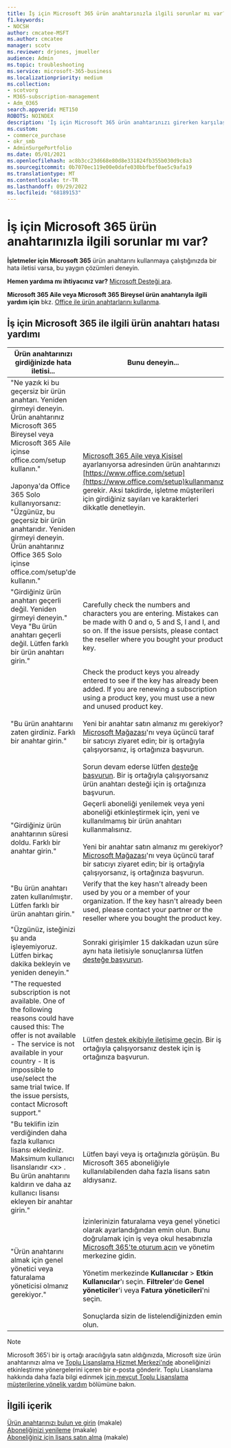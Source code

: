 ```yaml
---
title: İş için Microsoft 365 ürün anahtarınızla ilgili sorunlar mı var?
f1.keywords:
- NOCSH
author: cmcatee-MSFT
ms.author: cmcatee
manager: scotv
ms.reviewer: drjones, jmueller
audience: Admin
ms.topic: troubleshooting
ms.service: microsoft-365-business
ms.localizationpriority: medium
ms.collection:
- scotvorg
- M365-subscription-management
- Adm_O365
search.appverid: MET150
ROBOTS: NOINDEX
description: 'İş için Microsoft 365 ürün anahtarınızı girerken karşılaştığınız sorunları çözmeyi öğrenin. '
ms.custom:
- commerce_purchase
- okr_smb
- AdminSurgePortfolio
ms.date: 05/01/2021
ms.openlocfilehash: ac8b3cc23d668e80d8e331824fb355b030d9c8a3
ms.sourcegitcommit: 0b7070ec119e00e0dafe030bbfbef0ae5c9afa19
ms.translationtype: MT
ms.contentlocale: tr-TR
ms.lasthandoff: 09/29/2022
ms.locfileid: "68189153"
---
```

# <a name="problems-with-your-microsoft-365-for-business-product-key"></a>İş için Microsoft 365 ürün anahtarınızla ilgili sorunlar mı var?

**İşletmeler için Microsoft 365** ürün anahtarını kullanmaya çalıştığınızda bir hata iletisi varsa, bu yaygın çözümleri deneyin.
  
 **Hemen yardıma mı ihtiyacınız var?** [Microsoft Desteği ara](../admin/get-help-support.md).
  
 **Microsoft 365 Aile veya Microsoft 365 Bireysel ürün anahtarıyla ilgili yardım için** bkz. [Office ile ürün anahtarlarını kullanma](https://support.microsoft.com/office/12a5763a-d45c-4685-8c95-a44500213759).
  
## <a name="product-key-error-help-with-microsoft-365-for-business"></a>İş için Microsoft 365 ile ilgili ürün anahtarı hatası yardımı

| Ürün anahtarınızı girdiğinizde hata iletisi... | Bunu deneyin... |
|--------------------------------------------------------------------------------------------------------------------------------------------------------------------------------------------------------------------------------------------------------------------------------------------------------------------------------------------------------|----------------------------------------------------------------------------------------------------------------------------------------------------------------------------------------------------------------------------------------------------------------------------------------------------------------------------------------------------------------------------------------------------------------------------------------------------------------------------|
| "Ne yazık ki bu geçersiz bir ürün anahtarı. Yeniden girmeyi deneyin. Ürün anahtarınız Microsoft 365 Bireysel veya Microsoft 365 Aile içinse office.com/setup kullanın." <br/><br/>Japonya'da Office 365 Solo kullanıyorsanız: "Üzgünüz, bu geçersiz bir ürün anahtarıdır. Yeniden girmeyi deneyin. Ürün anahtarınız Office 365 Solo içinse office.com/setup'de kullanın." | [Microsoft 365 Aile veya Kişisel](https://support.microsoft.com/office/28cbc8cf-1332-4f04-9123-9b660abb629e) ayarlanıyorsa adresinden ürün anahtarınızı [https://www.office.com/setup](https://www.office.com/setup)kullanmanız gerekir. Aksi takdirde, işletme müşterileri için girdiğiniz sayıları ve karakterleri dikkatle denetleyin. |
| "Girdiğiniz ürün anahtarı geçerli değil. Yeniden girmeyi deneyin." Veya "Bu ürün anahtarı geçerli değil. Lütfen farklı bir ürün anahtarı girin." | Carefully check the numbers and characters you are entering. Mistakes can be made with 0 and o, 5 and S, l and I, and so on. If the issue persists, please contact the reseller where you bought your product key. |
| "Bu ürün anahtarını zaten girdiniz. Farklı bir anahtar girin." | Check the product keys you already entered to see if the key has already been added. If you are renewing a subscription using a product key, you must use a new and unused product key. <br/><br/>Yeni bir anahtar satın almanız mı gerekiyor? [Microsoft Mağazası](https://go.microsoft.com/fwlink/p/?LinkId=529160)'nı veya üçüncü taraf bir satıcıyı ziyaret edin; bir iş ortağıyla çalışıyorsanız, iş ortağınıza başvurun. <br/><br/>Sorun devam ederse lütfen [desteğe başvurun](../admin/get-help-support.md). Bir iş ortağıyla çalışıyorsanız ürün anahtarı desteği için iş ortağınıza başvurun. |
| "Girdiğiniz ürün anahtarının süresi doldu. Farklı bir anahtar girin." | Geçerli aboneliği yenilemek veya yeni aboneliği etkinleştirmek için, yeni ve kullanılmamış bir ürün anahtarı kullanmalısınız.<br/><br/>Yeni bir anahtar satın almanız mı gerekiyor? [Microsoft Mağazası](https://go.microsoft.com/fwlink/p/?LinkId=529160)'nı veya üçüncü taraf bir satıcıyı ziyaret edin; bir iş ortağıyla çalışıyorsanız, iş ortağınıza başvurun. |
| "Bu ürün anahtarı zaten kullanılmıştır. Lütfen farklı bir ürün anahtarı girin." | Verify that the key hasn't already been used by you or a member of your organization. If the key hasn't already been used, please contact your partner or the reseller where you bought the product key. |
| "Üzgünüz, isteğinizi şu anda işleyemiyoruz. Lütfen birkaç dakika bekleyin ve yeniden deneyin." | Sonraki girişimler 15 dakikadan uzun süre aynı hata iletisiyle sonuçlanırsa lütfen [desteğe başvurun](../admin/get-help-support.md). |
| "The requested subscription is not available. One of the following reasons could have caused this: The offer is not available - The service is not available in your country - It is impossible to use/select the same trial twice. If the issue persists, contact Microsoft support." | Lütfen [destek ekibiyle iletişime geçin](../admin/get-help-support.md)[](../admin/get-help-support.md). Bir iş ortağıyla çalışıyorsanız destek için iş ortağınıza başvurun. |
| "Bu teklifin izin verdiğinden daha fazla kullanıcı lisansı eklediniz. Maksimum kullanıcı lisanslarıdır \<x\> . Bu ürün anahtarını kaldırın ve daha az kullanıcı lisansı ekleyen bir anahtar girin." | Lütfen bayi veya iş ortağınızla görüşün. Bu Microsoft 365 aboneliğiyle kullanılabilenden daha fazla lisans satın aldıysanız. |
| "Ürün anahtarını almak için genel yönetici veya faturalama yöneticisi olmanız gerekiyor." | İzinlerinizin faturalama veya genel yönetici olarak ayarlandığından emin olun. Bunu doğrulamak için iş veya okul hesabınızla  [Microsoft 365'te oturum açın](https://support.microsoft.com/office/e9eb7d51-5430-4929-91ab-6157c5a050b4) ve yönetim merkezine gidin. <br/><br/>Yönetim merkezinde **Kullanıcılar** \> **Etkin Kullanıcılar**'ı seçin. **Filtreler**'de **Genel yöneticiler**'i veya **Fatura yöneticileri**'ni seçin. <br/><br/>Sonuçlarda sizin de listelendiğinizden emin olun. |

> [!NOTE]
> Microsoft 365'i bir iş ortağı aracılığıyla satın aldığınızda, Microsoft size ürün anahtarınızı alma ve [Toplu Lisanslama Hizmet Merkezi'nde](https://go.microsoft.com/fwlink/p/?LinkID=282016) aboneliğinizi etkinleştirme yönergelerini içeren bir e-posta gönderir. Toplu Lisanslama hakkında daha fazla bilgi edinmek [için mevcut Toplu Lisanslama müşterilerine yönelik yardım](https://go.microsoft.com/fwlink/p/?LinkId=534992) bölümüne bakın.
  
## <a name="related-content"></a>İlgili içerik

[Ürün anahtarınızı bulun ve girin](enter-your-product-key.md) (makale)\
[Aboneliğinizi yenileme](subscriptions/renew-your-subscription.md) (makale)\
[Aboneliğiniz için lisans satın alma](licenses/buy-licenses.md) (makale)
